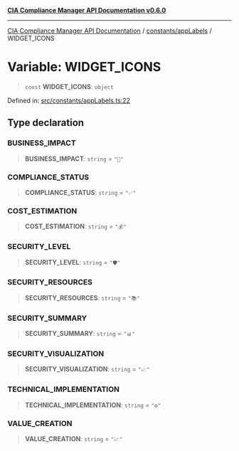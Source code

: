 [**CIA Compliance Manager API Documentation v0.6.0**](../../../README.md)

***

[CIA Compliance Manager API Documentation](../../../modules.md) / [constants/appLabels](../README.md) / WIDGET\_ICONS

# Variable: WIDGET\_ICONS

> `const` **WIDGET\_ICONS**: `object`

Defined in: [src/constants/appLabels.ts:22](https://github.com/Hack23/cia-compliance-manager/blob/32fe683007dd7fe1aa6b244d2353e60fab4f51de/src/constants/appLabels.ts#L22)

## Type declaration

### BUSINESS\_IMPACT

> **BUSINESS\_IMPACT**: `string` = `"🏢"`

### COMPLIANCE\_STATUS

> **COMPLIANCE\_STATUS**: `string` = `"✅"`

### COST\_ESTIMATION

> **COST\_ESTIMATION**: `string` = `"💰"`

### SECURITY\_LEVEL

> **SECURITY\_LEVEL**: `string` = `"🛡️"`

### SECURITY\_RESOURCES

> **SECURITY\_RESOURCES**: `string` = `"📚"`

### SECURITY\_SUMMARY

> **SECURITY\_SUMMARY**: `string` = `"📊"`

### SECURITY\_VISUALIZATION

> **SECURITY\_VISUALIZATION**: `string` = `"📈"`

### TECHNICAL\_IMPLEMENTATION

> **TECHNICAL\_IMPLEMENTATION**: `string` = `"⚙️"`

### VALUE\_CREATION

> **VALUE\_CREATION**: `string` = `"💹"`
